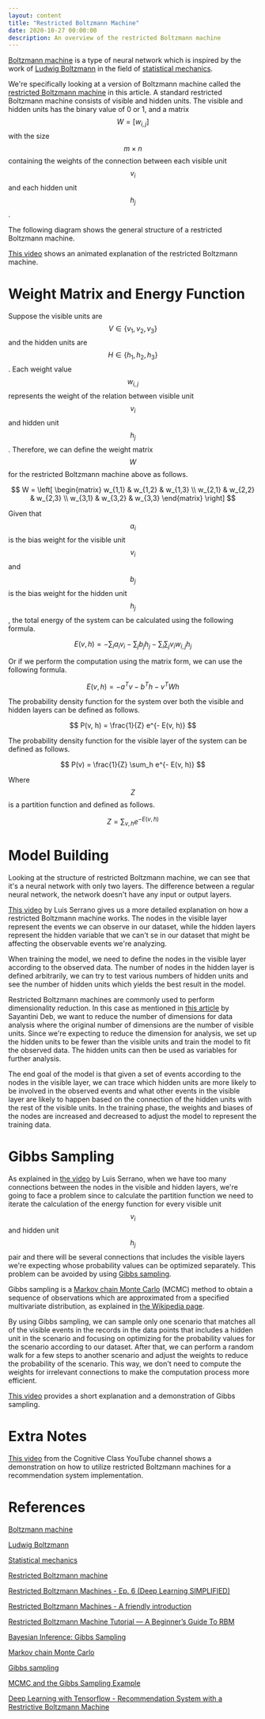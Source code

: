 ```yaml
---
layout: content
title: "Restricted Boltzmann Machine"
date: 2020-10-27 00:00:00
description: An overview of the restricted Boltzmann machine
---
```


[Boltzmann machine](https://en.wikipedia.org/wiki/Boltzmann_machine) is a type of neural network which is inspired by the work of [Ludwig Boltzmann](https://en.wikipedia.org/wiki/Ludwig_Boltzmann) in the field of [statistical mechanics](https://en.wikipedia.org/wiki/Statistical_mechanics).

We're specifically looking at a version of Boltzmann machine called the [restricted Boltzmann machine](https://en.wikipedia.org/wiki/Restricted_Boltzmann_machine) in this article. A standard restricted Boltzmann machine consists of visible and hidden units. The visible and hidden units has the binary value of 0 or 1, and a matrix $$W = [w_{i, j}]$$ with the size $$m \times n$$ containing the weights of the connection between each visible unit $$v_i$$ and each hidden unit $$h_j$$.

The following diagram shows the general structure of a restricted Boltzmann machine.

<script type="text/tikz">
  \begin{tikzpicture}
    \draw (1.5,4.25) node {Visible Layer};
    \draw (5.5,4.25) node {Hidden Layer};

    \draw (0,0) rectangle (3,4);
    \draw (1.5,3.25) circle (0.2in);
    \draw (1.5,2) circle (0.2in);
    \draw (1.5,0.75) circle (0.2in);

    \draw (4,0) rectangle (7,4);
    \draw (5.5,3.25) circle (0.2in);
    \draw (5.5,2) circle (0.2in);
    \draw (5.5,0.75) circle (0.2in);

    \draw [-] (2,3.25) -- (5,3.25);
    \draw [-] (2,3.25) -- (5,2);
    \draw [-] (2,3.25) -- (5,0.75);

    \draw [-] (2,2) -- (5,3.25);
    \draw [-] (2,2) -- (5,2);
    \draw [-] (2,2) -- (5,0.75);

    \draw [-] (2,0.75) -- (5,3.25);
    \draw [-] (2,0.75) -- (5,2);
    \draw [-] (2,0.75) -- (5,0.75);
  \end{tikzpicture}
</script>

[This video](https://www.youtube.com/watch?v=puux7KZQfsE) shows an animated explanation of the restricted Boltzmann machine.

# Weight Matrix and Energy Function

Suppose the visible units are $$V \in \{ v_1, v_2, v_3 \}$$ and the hidden units are $$H \in \{ h_1, h_2, h_3 \}$$. Each weight value $$w_{i,j}$$ represents the weight of the relation between visible unit $$v_i$$ and hidden unit $$h_j$$. Therefore, we can define the weight matrix $$W$$ for the restricted Boltzmann machine above as follows.

$$
W = \left[
  \begin{matrix}
  w_{1,1} & w_{1,2} & w_{1,3} \\
  w_{2,1} & w_{2,2} & w_{2,3} \\
  w_{3,1} & w_{3,2} & w_{3,3}
  \end{matrix}
\right]
$$

Given that $$a_i$$ is the bias weight for the visible unit $$v_i$$ and $$b_j$$ is the bias weight for the hidden unit $$h_j$$, the total energy of the system can be calculated using the following formula.

$$
E(v, h) = - \sum_{i} a_i v_i - \sum_{j} b_j h_j - \sum_{i} \sum_{j} v_i w_{i,j} h_j
$$

Or if we perform the computation using the matrix form, we can use the following formula.

$$
E(v, h) = - a^{T} v - b^{T} h - v^{T} W h
$$

The probability density function for the system over both the visible and hidden layers can be defined as follows.

$$
P(v, h) = \frac{1}{Z} e^{- E(v, h)}
$$

The probability density function for the visible layer of the system can be defined as follows.

$$
P(v) = \frac{1}{Z} \sum_h e^{- E(v, h)}
$$

Where $$Z$$ is a partition function and defined as follows.

$$
Z = \sum_{v, h} e^{- E(v, h)}
$$

# Model Building

Looking at the structure of restricted Boltzmann machine, we can see that it's a neural network with only two layers. The difference between a regular neural network, the network doesn't have any input or output layers.

[This video](https://www.youtube.com/watch?v=Fkw0_aAtwIw) by Luis Serrano gives us a more detailed explanation on how a restricted Boltzmann machine works. The nodes in the visible layer represent the events we can observe in our dataset, while the hidden layers represent the hidden variable that we can't se in our dataset that might be affecting the observable events we're analyzing.

When training the model, we need to define the nodes in the visible layer according to the observed data. The number of nodes in the hidden layer is defined arbitrarily, we can try to test various numbers of hidden units and see the number of hidden units which yields the best result in the model.

Restricted Boltzmann machines are commonly used to perform dimensionality reduction. In this case as mentioned in [this article](https://medium.com/edureka/restricted-boltzmann-machine-tutorial-991ae688c154) by Sayantini Deb, we want to reduce the number of dimensions for data analysis where the original number of dimensions are the number of visible units. Since we're expecting to reduce the dimension for analysis, we set up the hidden units to be fewer than the visible units and train the model to fit the observed data. The hidden units can then be used as variables for further analysis.

The end goal of the model is that given a set of events according to the nodes in the visible layer, we can trace which hidden units are more likely to be involved in the observed events and what other events in the visible layer are likely to happen based on the connection of the hidden units with the rest of the visible units. In the training phase, the weights and biases of the nodes are increased and decreased to adjust the model to represent the training data.

# Gibbs Sampling

As explained in [the video](https://www.youtube.com/watch?v=Fkw0_aAtwIw) by Luis Serrano, when we have too many connections between the nodes in the visible and hidden layers, we're going to face a problem since to calculate the partition function we need to iterate the calculation of the energy function for every visible unit $$v_i$$ and hidden unit $$h_j$$ pair and there will be several connections that includes the visible layers we're expecting whose probability values can be optimized separately. This problem can be avoided by using [Gibbs sampling](http://www.mit.edu/~ilkery/papers/GibbsSampling.pdf).

Gibbs sampling is a [Markov chain Monte Carlo](https://en.wikipedia.org/wiki/Markov_chain_Monte_Carlo) (MCMC) method to obtain a sequence of observations which are approximated from a specified multivariate distribution, as explained in [the Wikipedia page](https://en.wikipedia.org/wiki/Gibbs_sampling).

By using Gibbs sampling, we can sample only one scenario that matches all of the visible events in the records in the data points that includes a hidden unit in the scenario and focusing on optimizing for the probability values for the scenario according to our dataset. After that, we can perform a random walk for a few steps to another scenario and adjust the weights to reduce the probability of the scenario. This way, we don't need to compute the weights for irrelevant connections to make the computation process more efficient.

[This video](https://www.youtube.com/watch?v=tre4zz7pnlE) provides a short explanation and a demonstration of Gibbs sampling.

# Extra Notes

[This video](https://www.youtube.com/watch?v=8EaVZbmAnV0) from the Cognitive Class YouTube channel shows a demonstration on how to utilize restricted Boltzmann machines for a recommendation system implementation.

# References

[Boltzmann machine](https://en.wikipedia.org/wiki/Boltzmann_machine)

[Ludwig Boltzmann](https://en.wikipedia.org/wiki/Ludwig_Boltzmann)

[Statistical mechanics](https://en.wikipedia.org/wiki/Statistical_mechanics)

[Restricted Boltzmann machine](https://en.wikipedia.org/wiki/Restricted_Boltzmann_machine)

[Restricted Boltzmann Machines - Ep. 6 (Deep Learning SIMPLIFIED)](https://www.youtube.com/watch?v=puux7KZQfsE)

[Restricted Boltzmann Machines - A friendly introduction](https://www.youtube.com/watch?v=Fkw0_aAtwIw)

[Restricted Boltzmann Machine Tutorial — A Beginner’s Guide To RBM](https://medium.com/edureka/restricted-boltzmann-machine-tutorial-991ae688c154)

[Bayesian Inference: Gibbs Sampling](http://www.mit.edu/~ilkery/papers/GibbsSampling.pdf)

[Markov chain Monte Carlo](https://en.wikipedia.org/wiki/Markov_chain_Monte_Carlo)

[Gibbs sampling](https://en.wikipedia.org/wiki/Gibbs_sampling)

[MCMC and the Gibbs Sampling Example](https://www.youtube.com/watch?v=tre4zz7pnlE)

[Deep Learning with Tensorflow - Recommendation System with a Restrictive Boltzmann Machine](https://www.youtube.com/watch?v=8EaVZbmAnV0)
